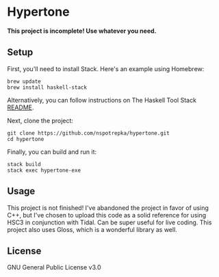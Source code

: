 # Hypertone

**This project is incomplete! Use whatever you need.**

## Setup

First, you'll need to install Stack. Here's an example using Homebrew:

```
brew update
brew install haskell-stack
```

Alternatively, you can follow instructions on The Haskell Tool
Stack [README](https://docs.haskellstack.org/en/stable/README/).

Next, clone the project:

```
git clone https://github.com/nspotrepka/hypertone.git
cd hypertone
```

Finally, you can build and run it:

```
stack build
stack exec hypertone-exe
```

## Usage

This project is not finished! I've abandoned the project in favor of using C++,
but I've chosen to upload this code as a solid reference for using HSC3 in
conjunction with Tidal. Can be super useful for live coding. This project also
uses Gloss, which is a wonderful library as well.

## License

GNU General Public License v3.0
